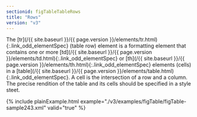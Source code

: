 ```yaml
---
sectionid: figTableTableRows
title: "Rows"
version: "v3"
---
```




The [tr](/{{ site.baseurl }}/{{ page.version }}/elements/tr.html){:.link_odd_elementSpec} (table row) element is a formatting element that contains one
or more [td](/{{ site.baseurl }}/{{ page.version }}/elements/td.html){:.link_odd_elementSpec} or [th](/{{ site.baseurl }}/{{ page.version }}/elements/th.html){:.link_odd_elementSpec} elements (cells) in a [table](/{{ site.baseurl }}/{{ page.version }}/elements/table.html){:.link_odd_elementSpec}. A cell is the intersection of a row and a column. The precise
rendition of the table and its cells should be specified in a style steet.

{% include plainExample.html example="./v3/examples/figTable/figTable-sample243.xml" valid="true" %}

